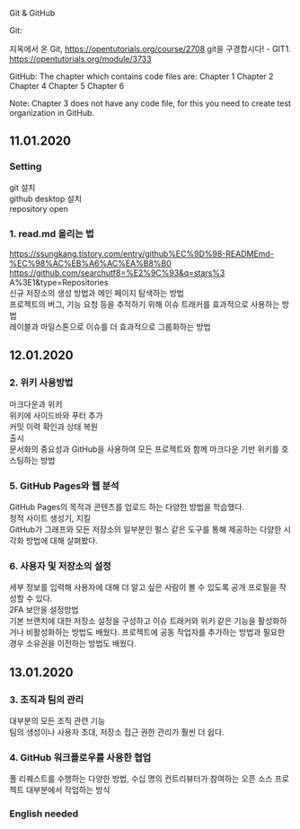 Git & GitHub

Git:

지옥에서 온 Git, <https://opentutorials.org/course/2708>
git을 구경합시다! - GIT1. <https://opentutorials.org/module/3733>

GitHub:
The chapter which contains code files are:
Chapter 1
Chapter 2
Chapter 4
Chapter 5
Chapter 6

Note: Chapter 3 does not have any code file, for this you need to create test organization in GitHub.

## 11.01.2020
### Setting
git 설치     
github desktop 설치     
repository open      

### 1. read.md 올리는 법
   https://ssungkang.tistory.com/entry/github%EC%9D%98-READMEmd-%EC%98%AC%EB%A6%AC%EA%B8%B0      
   https://github.com/searchutf8=%E2%9C%93&q=stars%3 A%3E1&type=Repositories      
   신규 저장소의 생성 방법과 메인 페이지 탐색하는 방법      
   프로젝트의 버그, 기능 요청 등을 추적하기 위해 이슈 트래커를 효과적으로 사용하는 방법      
   레이블과 마일스톤으로 이슈를 더 효과적으로 그룹화하는 방법
   
## 12.01.2020

### 2. 위키 사용방법
   마크다운과 위키      
   위키에 사이드바와 푸터 추가      
   커밋 이력 확인과 상태 복원       
   출시      
   문서화의 중요성과  GitHub을 사용하여 모든 프로젝트와 함께 마크다운 기반 위키를 호스팅하는 방법     
   
### 5. GitHub Pages와 웹 분석
   GitHub Pages의 목적과 콘텐츠를 업로드 하는 다양한 방법을 학습했다.     
   정적 사이트 생성기, 지킬      
   GitHub가 그래프와 모든 저장소의 일부분인 펄스 같은 도구를 통해 제공하는 다양한 시각화 방법에 대해 살펴봤다.     
   
### 6. 사용자 및 저장소의 설정
   세부 정보를 입력해 사용자에 대해 더 알고 싶은 사람이 볼 수 있도록 공개 프로필을 작성할 수 있다.     
   2FA 보안을 설정방법     
   기본 브랜치에 대한 저장소 설정을 구성하고 이슈 트래커와 위키 같은 기능을 활성화하거나 비활성화하는 방법도 배웠다. 프로젝트에 공동 작업자를 추가하는 방법과 필요한 경우 소유권을 이전하는 방법도 배웠다.       

## 13.01.2020
### 3. 조직과 팀의 관리
   대부분의 모든 조직 관련 기능     
   팀의 생성이나 사용자 초대, 저장소 접근 권한 관리가 훨씬 더 쉽다.     
   
### 4. GitHub 워크플로우를 사용한 협업
   풀 리퀘스트를 수행하는 다양한 방법, 수십 명의 컨트리뷰터가 참여하는 오픈 소스 프로젝트 대부분에서 작업하는 방식      

### English needed
